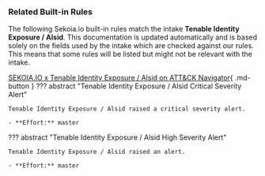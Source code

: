 ### Related Built-in Rules

The following Sekoia.io built-in rules match the intake **Tenable Identity Exposure / Alsid**. This documentation is updated automatically and is based solely on the fields used by the intake which are checked against our rules. This means that some rules will be listed but might not be relevant with the intake.

[SEKOIA.IO x Tenable Identity Exposure / Alsid on ATT&CK Navigator](https://mitre-attack.github.io/attack-navigator/#layerURL=https%3A%2F%2Fraw.githubusercontent.com%2FSEKOIA-IO%2Fdocumentation%2Fmain%2F_shared_content%2Foperations_center%2Fdetection%2Fgenerated%2Fattack_44d41a2b-96cb-4d37-84e0-4f0c0f9138b8_do_not_edit_manually.json){ .md-button }
??? abstract "Tenable Identity Exposure / Alsid Critical Severity Alert"
    
    Tenable Identity Exposure / Alsid raised a critical severity alert.
    
    - **Effort:** master

??? abstract "Tenable Identity Exposure / Alsid High Severity Alert"
    
    Tenable Identity Exposure / Alsid raised an alert.
    
    - **Effort:** master
